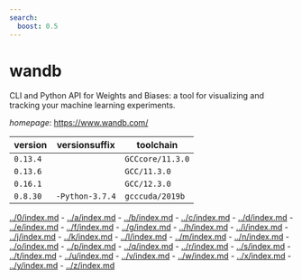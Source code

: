 ```yaml
---
search:
  boost: 0.5
---
```

# wandb

CLI and Python API for Weights and Biases: a tool for visualizing and tracking your machine learning experiments.

*homepage*: <https://www.wandb.com/>

version | versionsuffix | toolchain
--------|---------------|----------
``0.13.4`` |  | ``GCCcore/11.3.0``
``0.13.6`` |  | ``GCC/11.3.0``
``0.16.1`` |  | ``GCC/12.3.0``
``0.8.30`` | ``-Python-3.7.4`` | ``gcccuda/2019b``

[../0/index.md](0) - [../a/index.md](a) - [../b/index.md](b) - [../c/index.md](c) - [../d/index.md](d) - [../e/index.md](e) - [../f/index.md](f) - [../g/index.md](g) - [../h/index.md](h) - [../i/index.md](i) - [../j/index.md](j) - [../k/index.md](k) - [../l/index.md](l) - [../m/index.md](m) - [../n/index.md](n) - [../o/index.md](o) - [../p/index.md](p) - [../q/index.md](q) - [../r/index.md](r) - [../s/index.md](s) - [../t/index.md](t) - [../u/index.md](u) - [../v/index.md](v) - [../w/index.md](w) - [../x/index.md](x) - [../y/index.md](y) - [../z/index.md](z)

